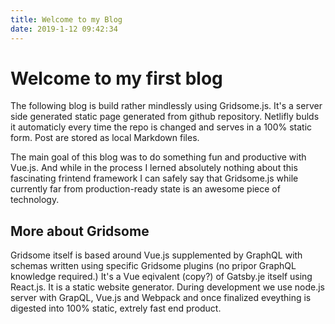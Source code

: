 ```yaml
---
title: Welcome to my Blog
date: 2019-1-12 09:42:34
---
```


# Welcome to my first blog

The following blog is build rather mindlessly using Gridsome.js. It's a server side generated static page generated from github repository. Netlifly bulds it automaticly every time the repo is changed and serves in a 100% static form. Post are stored as local Markdown files.

The main goal of this blog was to do something fun and productive with Vue.js. And while in the process I lerned absolutely nothing about this fascinating frintend framework I can safely say that Gridsome.js while currently far from production-ready state is an awesome piece of technology.

## More about Gridsome

Gridsome itself is based around Vue.js supplemented by GraphQL with schemas written using specific Gridsome plugins (no pripor GraphQL knowledge required.) It's a Vue eqivalent (copy?) of Gatsby.je itself using React.js.  It is a static website generator. During development we use node.js server with GrapQL, Vue.js and Webpack and once finalized eveything is digested into 100% static, extrely fast end product.